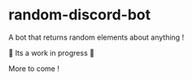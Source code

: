 # random-discord-bot
 A bot that returns random elements about anything !

 
🚧 Its a work in progress 🚧

More to come !
